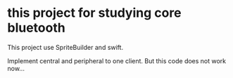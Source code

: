 # this project for studying core bluetooth

This project use SpriteBuilder and swift.

Implement central and peripheral to one client.
But this code does not work now...
